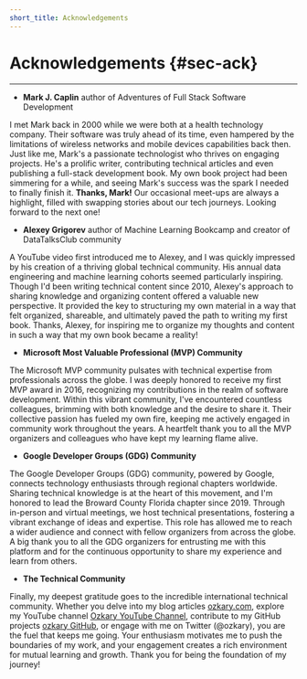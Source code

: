 ```yaml
---
short_title: Acknowledgements
---
```


# Acknowledgements {#sec-ack}

---

- **Mark J. Caplin** author of Adventures of Full Stack Software Development

I met Mark back in 2000 while we were both at a health technology company. Their software was truly ahead of its time, even hampered by the limitations of wireless networks and mobile devices capabilities back then. Just like me, Mark's a passionate technologist who thrives on engaging projects. He's a prolific writer, contributing technical articles and even publishing a full-stack development book. My own book project had been simmering for a while, and seeing Mark's success was the spark I needed to finally finish it. **Thanks, Mark!** Our occasional meet-ups are always a highlight, filled with swapping stories about our tech journeys. Looking forward to the next one!

- **Alexey Grigorev** author of Machine Learning Bookcamp and creator of DataTalksClub community

A YouTube video first introduced me to Alexey, and I was quickly impressed by his creation of a thriving global technical community. His annual data engineering and machine learning cohorts seemed particularly inspiring. Though I'd been writing technical content since 2010, Alexey's approach to sharing knowledge and organizing content offered a valuable new perspective. It provided the key to structuring my own material in a way that felt organized, shareable, and ultimately paved the path to writing my first book. Thanks, Alexey, for inspiring me to organize my thoughts and content in such a way that my own book became a reality!


- **Microsoft Most Valuable Professional (MVP) Community**

The Microsoft MVP community pulsates with technical expertise from professionals across the globe. I was deeply honored to receive my first MVP award in 2016, recognizing my contributions in the realm of software development. Within this vibrant community, I've encountered countless colleagues, brimming with both knowledge and the desire to share it. Their collective passion has fueled my own fire, keeping me actively engaged in community work throughout the years. A heartfelt thank you to all the MVP organizers and colleagues who have kept my learning flame alive.

- **Google Developer Groups (GDG) Community**

The Google Developer Groups (GDG) community, powered by Google, connects technology enthusiasts through regional chapters worldwide. Sharing technical knowledge is at the heart of this movement, and I'm honored to lead the Broward County Florida chapter since 2019. Through in-person and virtual meetings, we host technical presentations, fostering a vibrant exchange of ideas and expertise. This role has allowed me to reach a wider audience and connect with fellow organizers from across the globe. A big thank you to all the GDG organizers for entrusting me with this platform and for the continuous opportunity to share my experience and learn from others.

- **The Technical Community**

Finally, my deepest gratitude goes to the incredible international technical community. Whether you delve into my blog articles [ozkary.com](https://www.ozkary.com), explore my YouTube channel [Ozkary YouTube Channel](http://www.youtube.com/@ozkary), contribute to my GitHub projects [ozkary GitHub](https://github.com/ozkary), or engage with me on Twitter (@ozkary), you are the fuel that keeps me going. Your enthusiasm motivates me to push the boundaries of my work, and your engagement creates a rich environment for mutual learning and growth. Thank you for being the foundation of my journey!